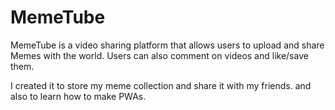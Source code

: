 # MemeTube

MemeTube is a video sharing platform that allows users to upload and share Memes with the world. Users can also comment on videos and like/save them.

I created it to store my meme collection and share it with my friends. and also to learn how to make PWAs.

